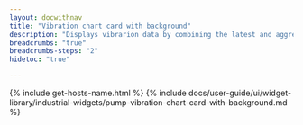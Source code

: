 ```yaml
---
layout: docwithnav
title: "Vibration chart card with background"
description: "Displays vibrarion data by combining the latest and aggregated values with the background image and optional simplified chart."
breadcrumbs: "true"
breadcrumbs-steps: "2"
hidetoc: "true"

---
```

{% include get-hosts-name.html %}
{% include docs/user-guide/ui/widget-library/industrial-widgets/pump-vibration-chart-card-with-background.md %}
